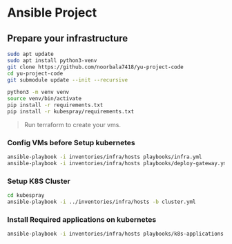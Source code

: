 # Ansible Project

## Prepare your infrastructure

```bash
sudo apt update
sudo apt install python3-venv
git clone https://github.com/noorbala7418/yu-project-code
cd yu-project-code
git submodule update --init --recursive

python3 -m venv venv
source venv/bin/activate
pip install -r requirements.txt
pip install -r kubespray/requirements.txt
```

> Run terraform to create your vms.

### Config VMs before Setup kubernetes

```bash
ansible-playbook -i inventories/infra/hosts playbooks/infra.yml
ansible-playbook -i inventories/infra/hosts playbooks/deploy-gateway.yml
```

### Setup K8S Cluster

```bash
cd kubespray
ansible-playbook -i ../inventories/infra/hosts -b cluster.yml
```

### Install Required applications on kubernetes

```bash
ansible-playbook -i inventories/infra/hosts playbooks/k8s-applications.yml
```
